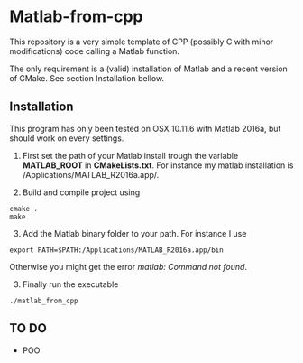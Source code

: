 # Matlab-from-cpp

This repository is a very simple template of CPP (possibly C with minor modifications) code calling a Matlab function.

The only requirement is a (valid) installation of Matlab and a recent version of CMake. See section Installation bellow.

## Installation

This program has only been tested on OSX 10.11.6 with Matlab 2016a, but should work on every settings.

1. First set the path of your Matlab install trough the variable **MATLAB_ROOT** in **CMakeLists.txt**. For instance my matlab installation is /Applications/MATLAB_R2016a.app/.


2. Build and compile project using
```
cmake .
make
```

3. Add the Matlab binary folder to your path. For instance I use
```
export PATH=$PATH:/Applications/MATLAB_R2016a.app/bin
```
Otherwise you might get the error *matlab: Command not found*.

3. Finally run the executable
```
./matlab_from_cpp
```

## TO DO

- POO